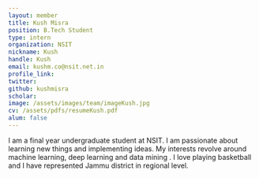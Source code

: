 ```yaml
---
layout: member
title: Kush Misra
position: B.Tech Student
type: intern
organization: NSIT
nickname: Kush
handle: Kush
email: kushm.co@nsit.net.in
profile_link: 
twitter: 
github: kushmisra
scholar: 
image: /assets/images/team/imageKush.jpg
cv: /assets/pdfs/resumeKush.pdf
alum: false
---
```

I am a final year undergraduate student at NSIT. I am passionate about learning new things and implementing ideas. My interests revolve around  machine learning, deep learning and data mining . I love playing basketball and I have represented Jammu district in regional level.